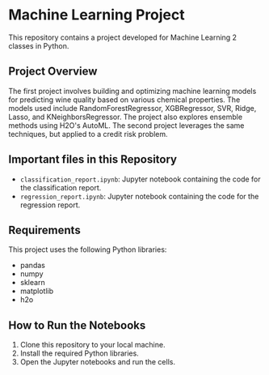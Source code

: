# Machine Learning Project

This repository contains a project developed for Machine Learning 2 classes in Python.

## Project Overview

The first project involves building and optimizing machine learning models for predicting wine quality based on various chemical properties. The models used include RandomForestRegressor, XGBRegressor, SVR, Ridge, Lasso, and KNeighborsRegressor. The project also explores ensemble methods using H2O's AutoML.
The second project leverages the same techniques, but applied to a credit risk problem.

## Important files in this Repository

- `classification_report.ipynb`: Jupyter notebook containing the code for the classification report.
- `regression_report.ipynb`: Jupyter notebook containing the code for the regression report.

## Requirements

This project uses the following Python libraries:

- pandas
- numpy
- sklearn
- matplotlib
- h2o

## How to Run the Notebooks

1. Clone this repository to your local machine.
2. Install the required Python libraries.
3. Open the Jupyter notebooks and run the cells.

